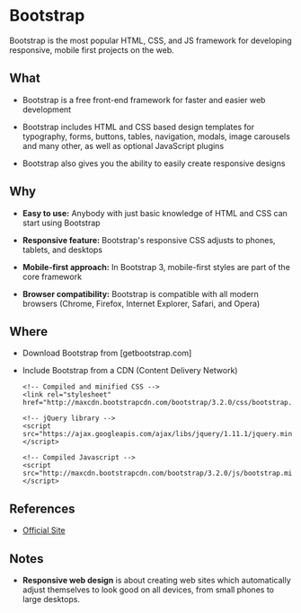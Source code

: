 # Bootstrap

Bootstrap is the most popular HTML, CSS, and JS framework for developing
responsive, mobile first projects on the web.

## What

*   Bootstrap is a free front-end framework for faster and easier web
    development

*   Bootstrap includes HTML and CSS based design templates for typography,
    forms, buttons, tables, navigation, modals, image carousels and many other,
    as well as optional JavaScript plugins

*   Bootstrap also gives you the ability to easily create responsive designs

## Why

*   **Easy to use:** Anybody with just basic knowledge of HTML and CSS can start
    using Bootstrap

*   **Responsive feature:** Bootstrap's responsive CSS adjusts to phones,
    tablets, and desktops

*   **Mobile-first approach:** In Bootstrap 3, mobile-first styles are part of
    the core framework

*   **Browser compatibility:** Bootstrap is compatible with all modern browsers
    (Chrome, Firefox, Internet Explorer, Safari, and Opera)

## Where

*   Download Bootstrap from [getbootstrap.com]

*   Include Bootstrap from a CDN (Content Delivery Network)

        <!-- Compiled and minified CSS -->
        <link rel="stylesheet" href="http://maxcdn.bootstrapcdn.com/bootstrap/3.2.0/css/bootstrap.min.css">
        
        <!-- jQuery library -->
        <script src="https://ajax.googleapis.com/ajax/libs/jquery/1.11.1/jquery.min.js"></script>
        
        <!-- Compiled Javascript -->
        <script src="http://maxcdn.bootstrapcdn.com/bootstrap/3.2.0/js/bootstrap.min.js"></script>

## References

*   [Official Site](http://getbootstrap.com/)

## Notes

*   **Responsive web design** is about creating web sites which automatically
    adjust themselves to look good on all devices, from small phones to large
    desktops.

